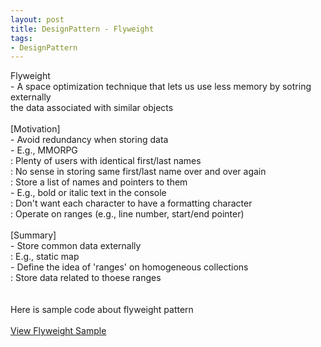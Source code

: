 ```yaml
---
layout: post
title: DesignPattern - Flyweight
tags:
- DesignPattern
---
```

Flyweight
<br/> - A space optimization technique that lets us use less memory by sotring externally 
<br/>  the data associated with similar objects
<br/>
<br/>[Motivation]
<br/> - Avoid redundancy when storing data
<br/> - E.g., MMORPG
<br/> : Plenty of users with identical first/last names
<br/> : No sense in storing same first/last name over and over again
<br/> : Store a list of names and pointers to them
<br/> - E.g., bold or italic text in the console
<br/> : Don't want each character to have a formatting character
<br/> : Operate on ranges (e.g., line number, start/end pointer)
<br/>
<br/>[Summary]
<br/> - Store common data externally
<br/> : E.g., static map
<br/> - Define the idea of 'ranges' on homogeneous collections
<br/> : Store data related to thoese ranges
<br/><br/>
<br/>Here is sample code about flyweight pattern
<br/><br/><a href="https://github.com/korkooyk/CppStudy/tree/master/DesignPattern/Flyweight">View Flyweight Sample</a>